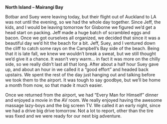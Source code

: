 **North Island – Mairangi Bay**

Botbar and Suey were leaving today, but their flight out of Auckland to LA was
not until the evening, so we had the whole day together. Since Jeff, the kids,
and I would be leaving tomorrow for Gisborne we figured we’d get a head start
on packing. Jeff made a huge batch of scrambled eggs and bacon.
Once we got ourselves all organized, we decided that since it was a beautiful
day we’d hit the beach for a bit. Jeff, Suey, and I ventured down the cliff to
catch some rays on the Campbell’s Bay side of the beach.
Being that it is late fall, we knew we wouldn’t break a sweat, but we still thought
we’d give it a chance. It wasn’t very warm… in fact it was more on the chilly
side, so we really didn’t last all that long. After about a half hour Suey gave up,
and about an hour in we called it a “good effort” and headed back upstairs.
We spent the rest of the day just hanging out and talking before we took them
to the airport. It was tough to say goodbye, but we’ll be home a month from
now, so that made it much easier.

Once we returned from the airport, we had “Every Man for Himself” dinner and
enjoyed a movie in the AV room. We really enjoyed having the awesome
massage lazy-boys and the big screen TV. We called it an early night, since we had a drive big drive tomorrow. Not a lot to report, other than the tire was fixed and we were ready for our next big adventure.